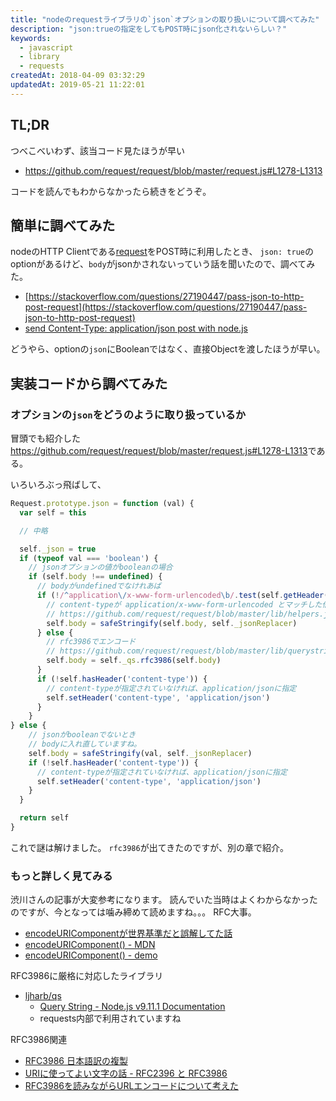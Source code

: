 ```yaml
---
title: "nodeのrequestライブラリの`json`オプションの取り扱いについて調べてみた"
description: "json:trueの指定をしてもPOST時にjson化されないらしい？"
keywords:
  - javascript
  - library
  - requests
createdAt: 2018-04-09 03:32:29
updatedAt: 2019-05-21 11:22:01
---
```


## TL;DR

つべこべいわず、該当コード見たほうが早い

- <https://github.com/request/request/blob/master/request.js#L1278-L1313>

コードを読んでもわからなかったら続きをどうぞ。

## 簡単に調べてみた

nodeのHTTP Clientである[request](https://github.com/request/request)をPOST時に利用したとき、
`json: true`のoptionがあるけど、`body`がjsonかされないっていう話を聞いたので、調べてみた。

- [https://stackoverflow.com/questions/27190447/pass-json-to-http-post-request](https://stackoverflow.com/questions/27190447/pass-json-to-http-post-request)
- [send Content-Type: application/json post with node.js](https://stackoverflow.com/questions/8675688/send-content-type-application-json-post-with-node-js)

どうやら、optionの`json`にBooleanではなく、直接Objectを渡したほうが早い。

## 実装コードから調べてみた

### オプションの`json`をどうのように取り扱っているか

冒頭でも紹介した<https://github.com/request/request/blob/master/request.js#L1278-L1313>である。

いろいろぶっ飛ばして、

```js
Request.prototype.json = function (val) {
  var self = this

  // 中略

  self._json = true
  if (typeof val === 'boolean') {
    // jsonオプションの値がbooleanの場合
    if (self.body !== undefined) {
      // bodyがundefinedでなけれあば
      if (!/^application\/x-www-form-urlencoded\b/.test(self.getHeader('content-type'))) {
        // content-typeが application/x-www-form-urlencoded とマッチした倍、
        // https://github.com/request/request/blob/master/lib/helpers.js#L20-L28
        self.body = safeStringify(self.body, self._jsonReplacer)
      } else {
        // rfc3986でエンコード
        // https://github.com/request/request/blob/master/lib/querystring.js#L42-L46
        self.body = self._qs.rfc3986(self.body)
      }
      if (!self.hasHeader('content-type')) {
        // content-typeが指定されていなければ、application/jsonに指定
        self.setHeader('content-type', 'application/json')
      }
    }
} else {
    // jsonがbooleanでないとき 
    // bodyに入れ直していますね。
    self.body = safeStringify(val, self._jsonReplacer)
    if (!self.hasHeader('content-type')) {
      // content-typeが指定されていなければ、application/jsonに指定
      self.setHeader('content-type', 'application/json')
    }
  }

  return self
}
```

これで謎は解けました。
`rfc3986`が出てきたのですが、別の章で紹介。

### もっと詳しく見てみる

渋川さんの記事が大変参考になります。
読んでいた当時はよくわからなかったのですが、今となっては噛み締めて読めますね。。。
RFC大事。

- [encodeURIComponentが世界基準だと誤解してた話](https://qiita.com/shibukawa/items/c0730092371c0e243f62)
- [encodeURIComponent() - MDN](https://developer.mozilla.org/ja/docs/Web/JavaScript/Reference/Global_Objects/encodeURIComponent)
- [encodeURIComponent() - demo](https://developer.mozilla.org/en-US/docs/Web/JavaScript/Reference/Global_Objects/encodeURIComponent)

RFC3986に厳格に対応したライブラリ

- [ljharb/qs](https://github.com/ljharb/qs)
    - [Query String - Node.js v9.11.1 Documentation](https://nodejs.org/api/querystring.html)
    - requests内部で利用されていますね

RFC3986関連

- [RFC3986 日本語訳の複製](https://triple-underscore.github.io/RFC3986-ja.html)
- [URIに使ってよい文字の話 - RFC2396 と RFC3986](http://freak-da.hatenablog.com/entry/20080321/p1)
- [RFC3986を読みながらURLエンコードについて考えた](http://info-i.net/rfc3986-url)
